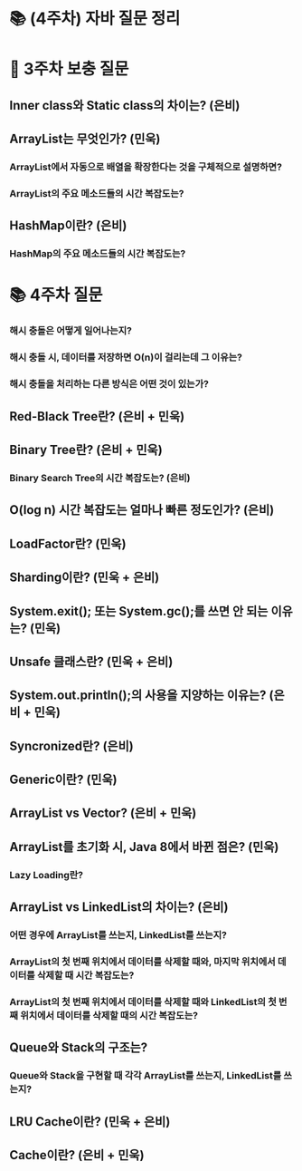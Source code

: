 # 📚 (4주차) 자바 질문 정리

# 📜 3주차 보충 질문

## Inner class와 Static class의 차이는? (은비)

## ArrayList는 무엇인가? (민욱)

### ArrayList에서 자동으로 배열을 확장한다는 것을 구체적으로 설명하면?

### ArrayList의 주요 메소드들의 시간 복잡도는?

## HashMap이란? (은비)

### HashMap의 주요 메소드들의 시간 복잡도는?

# 📚 4주차 질문

### 해시 충돌은 어떻게 일어나는지?

### 해시 충돌 시, 데이터를 저장하면 O(n)이 걸리는데 그 이유는?

### 해시 충돌을 처리하는 다른 방식은 어떤 것이 있는가?

## Red-Black Tree란? (은비 + 민욱)

## Binary Tree란? (은비 + 민욱)

### Binary Search Tree의 시간 복잡도는? (은비)

## O(log n) 시간 복잡도는 얼마나 빠른 정도인가? (은비)

## LoadFactor란? (민욱)

## Sharding이란? (민욱 + 은비)

## System.exit(); 또는 System.gc();를 쓰면 안 되는 이유는? (민욱)

## Unsafe 클래스란? (민욱 + 은비)

## System.out.println();의 사용을 지양하는 이유는? (은비 + 민욱)

## Syncronized란? (은비)

## Generic이란? (민욱)

## ArrayList vs Vector? (은비 + 민욱)

## ArrayList를 초기화 시, Java 8에서 바뀐 점은? (민욱)

### Lazy Loading란? 

## ArrayList vs LinkedList의 차이는? (은비)

### 어떤 경우에 ArrayList를 쓰는지, LinkedList를 쓰는지?

### ArrayList의 첫 번째 위치에서 데이터를 삭제할 때와, 마지막 위치에서 데이터를 삭제할 때 시간 복잡도는?

### ArrayList의 첫 번째 위치에서 데이터를 삭제할 때와 LinkedList의 첫 번째 위치에서 데이터를 삭제할 때의 시간 복잡도는?

## Queue와 Stack의 구조는?

### Queue와 Stack을 구현할 때 각각 ArrayList를 쓰는지, LinkedList를 쓰는지?

## LRU Cache이란? (민욱 + 은비)

## Cache이란? (은비 + 민욱)

